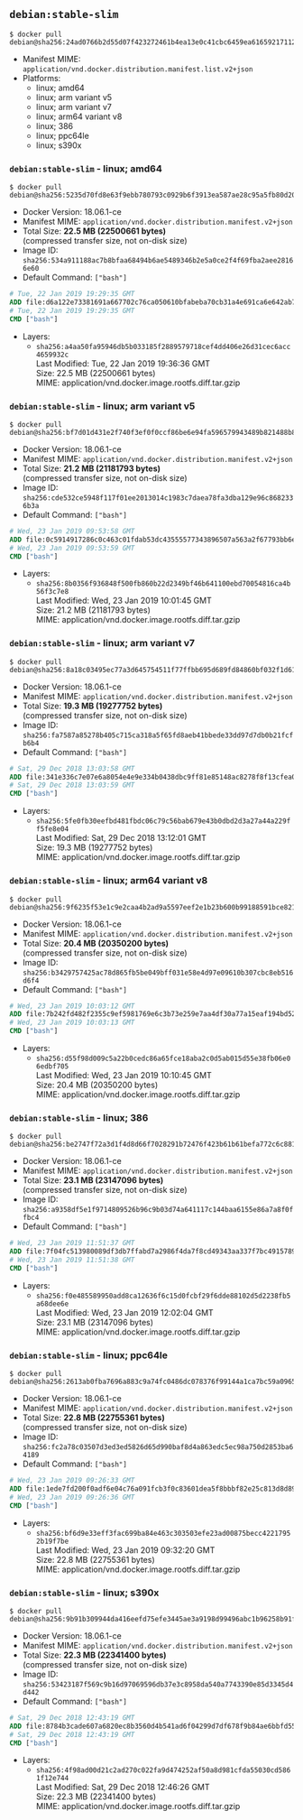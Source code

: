 ## `debian:stable-slim`

```console
$ docker pull debian@sha256:24ad0766b2d55d07f423272461b4ea13e0c41cbc6459ea616592171124239e72
```

-	Manifest MIME: `application/vnd.docker.distribution.manifest.list.v2+json`
-	Platforms:
	-	linux; amd64
	-	linux; arm variant v5
	-	linux; arm variant v7
	-	linux; arm64 variant v8
	-	linux; 386
	-	linux; ppc64le
	-	linux; s390x

### `debian:stable-slim` - linux; amd64

```console
$ docker pull debian@sha256:5235d70fd8e63f9ebb780793c0929b6f3913ea587ae28c95a5fb80d20cface62
```

-	Docker Version: 18.06.1-ce
-	Manifest MIME: `application/vnd.docker.distribution.manifest.v2+json`
-	Total Size: **22.5 MB (22500661 bytes)**  
	(compressed transfer size, not on-disk size)
-	Image ID: `sha256:534a911188ac7b8bfaa68494b6ae5489346b2e5a0ce2f4f69fba2aee28166e60`
-	Default Command: `["bash"]`

```dockerfile
# Tue, 22 Jan 2019 19:29:35 GMT
ADD file:d6a122e73381691a667702c76ca050610bfabeba70cb31a4e691ca6e642ab731 in / 
# Tue, 22 Jan 2019 19:29:35 GMT
CMD ["bash"]
```

-	Layers:
	-	`sha256:a4aa50fa95946db5b033185f2889579718cef4dd406e26d31cec6acc4659932c`  
		Last Modified: Tue, 22 Jan 2019 19:36:36 GMT  
		Size: 22.5 MB (22500661 bytes)  
		MIME: application/vnd.docker.image.rootfs.diff.tar.gzip

### `debian:stable-slim` - linux; arm variant v5

```console
$ docker pull debian@sha256:bf7d01d431e2f740f3ef0f0ccf86be6e94fa596579943489b821488b8e1f46d0
```

-	Docker Version: 18.06.1-ce
-	Manifest MIME: `application/vnd.docker.distribution.manifest.v2+json`
-	Total Size: **21.2 MB (21181793 bytes)**  
	(compressed transfer size, not on-disk size)
-	Image ID: `sha256:cde532ce5948f117f01ee2013014c1983c7daea78fa3dba129e96c8682336b3a`
-	Default Command: `["bash"]`

```dockerfile
# Wed, 23 Jan 2019 09:53:58 GMT
ADD file:0c5914917286c0c463c01fdab53dc43555577343896507a563a2f67793bb6e99 in / 
# Wed, 23 Jan 2019 09:53:59 GMT
CMD ["bash"]
```

-	Layers:
	-	`sha256:8b0356f936848f500fb860b22d2349bf46b641100ebd70054816ca4b56f3c7e8`  
		Last Modified: Wed, 23 Jan 2019 10:01:45 GMT  
		Size: 21.2 MB (21181793 bytes)  
		MIME: application/vnd.docker.image.rootfs.diff.tar.gzip

### `debian:stable-slim` - linux; arm variant v7

```console
$ docker pull debian@sha256:8a18c03495ec77a3d645754511f77ffbb695d689fd84860bf032f1d610b2c283
```

-	Docker Version: 18.06.1-ce
-	Manifest MIME: `application/vnd.docker.distribution.manifest.v2+json`
-	Total Size: **19.3 MB (19277752 bytes)**  
	(compressed transfer size, not on-disk size)
-	Image ID: `sha256:fa7587a85278b405c715ca318a5f65fd8aeb41bbede33dd97d7db0b21fcfb6b4`
-	Default Command: `["bash"]`

```dockerfile
# Sat, 29 Dec 2018 13:03:58 GMT
ADD file:341e336c7e07e6a8054e4e9e334b0438dbc9ff81e85148ac8278f8f13cfea044 in / 
# Sat, 29 Dec 2018 13:03:59 GMT
CMD ["bash"]
```

-	Layers:
	-	`sha256:5fe0fb30eefbd481fbdc06c79c56bab679e43b0dbd2d3a27a44a229ff5fe8e04`  
		Last Modified: Sat, 29 Dec 2018 13:12:01 GMT  
		Size: 19.3 MB (19277752 bytes)  
		MIME: application/vnd.docker.image.rootfs.diff.tar.gzip

### `debian:stable-slim` - linux; arm64 variant v8

```console
$ docker pull debian@sha256:9f6235f53e1c9e2caa4b2ad9a5597eef2e1b23b600b99188591bce8210578392
```

-	Docker Version: 18.06.1-ce
-	Manifest MIME: `application/vnd.docker.distribution.manifest.v2+json`
-	Total Size: **20.4 MB (20350200 bytes)**  
	(compressed transfer size, not on-disk size)
-	Image ID: `sha256:b3429757425ac78d865fb5be049bff031e58e4d97e09610b307cbc8eb516d6f4`
-	Default Command: `["bash"]`

```dockerfile
# Wed, 23 Jan 2019 10:03:12 GMT
ADD file:7b242fd482f2355c9ef5981769e6c3b73e259e7aa4df30a77a15eaf194bd5263 in / 
# Wed, 23 Jan 2019 10:03:13 GMT
CMD ["bash"]
```

-	Layers:
	-	`sha256:d55f98d009c5a22b0cedc86a65fce18aba2c0d5ab015d55e38fb06e06edbf705`  
		Last Modified: Wed, 23 Jan 2019 10:10:45 GMT  
		Size: 20.4 MB (20350200 bytes)  
		MIME: application/vnd.docker.image.rootfs.diff.tar.gzip

### `debian:stable-slim` - linux; 386

```console
$ docker pull debian@sha256:be2747f72a3d1f4d8d66f7028291b72476f423b61b61befa772c6c8818577b0d
```

-	Docker Version: 18.06.1-ce
-	Manifest MIME: `application/vnd.docker.distribution.manifest.v2+json`
-	Total Size: **23.1 MB (23147096 bytes)**  
	(compressed transfer size, not on-disk size)
-	Image ID: `sha256:a9358df5e1f9714809526b96c9b03d74a641117c144baa6155e86a7a8f0ffbc4`
-	Default Command: `["bash"]`

```dockerfile
# Wed, 23 Jan 2019 11:51:37 GMT
ADD file:7f04fc513980089df3db7ffabd7a2986f4da7f8cd49343aa337f7bc49157892c in / 
# Wed, 23 Jan 2019 11:51:38 GMT
CMD ["bash"]
```

-	Layers:
	-	`sha256:f0e485589950add8ca12636f6c15d0fcbf29f6dde88102d5d2238fb5a68dee6e`  
		Last Modified: Wed, 23 Jan 2019 12:02:04 GMT  
		Size: 23.1 MB (23147096 bytes)  
		MIME: application/vnd.docker.image.rootfs.diff.tar.gzip

### `debian:stable-slim` - linux; ppc64le

```console
$ docker pull debian@sha256:2613ab0fba7696a883c9a74fc0486dc078376f99144a1ca7bc59a0965fb3eb90
```

-	Docker Version: 18.06.1-ce
-	Manifest MIME: `application/vnd.docker.distribution.manifest.v2+json`
-	Total Size: **22.8 MB (22755361 bytes)**  
	(compressed transfer size, not on-disk size)
-	Image ID: `sha256:fc2a78c03507d3ed3ed5826d65d990baf8d4a863edc5ec98a750d2853ba64189`
-	Default Command: `["bash"]`

```dockerfile
# Wed, 23 Jan 2019 09:26:33 GMT
ADD file:1ede7fd200f0adf6e04c76a091fcb3f0c83601dea5f8bbbf82e25c813d8d89b7 in / 
# Wed, 23 Jan 2019 09:26:36 GMT
CMD ["bash"]
```

-	Layers:
	-	`sha256:bf6d9e33eff3fac699ba84e463c303503efe23ad00875becc42217952b19f7be`  
		Last Modified: Wed, 23 Jan 2019 09:32:20 GMT  
		Size: 22.8 MB (22755361 bytes)  
		MIME: application/vnd.docker.image.rootfs.diff.tar.gzip

### `debian:stable-slim` - linux; s390x

```console
$ docker pull debian@sha256:9b91b309944da416eefd75efe3445ae3a9198d99496abc1b96258b91f1d9cb15
```

-	Docker Version: 18.06.1-ce
-	Manifest MIME: `application/vnd.docker.distribution.manifest.v2+json`
-	Total Size: **22.3 MB (22341400 bytes)**  
	(compressed transfer size, not on-disk size)
-	Image ID: `sha256:53423187f569c9b16d97069596db37e3c8958da540a7743390e85d3345d4d442`
-	Default Command: `["bash"]`

```dockerfile
# Sat, 29 Dec 2018 12:43:19 GMT
ADD file:8784b3cade607a6820ec8b3560d4b541ad6f04299d7df678f9b84ae6bbfd5576 in / 
# Sat, 29 Dec 2018 12:43:19 GMT
CMD ["bash"]
```

-	Layers:
	-	`sha256:4f98ad00d21c2ad270c022fa9d474252af50a8d981cfda55030cd5861f12e744`  
		Last Modified: Sat, 29 Dec 2018 12:46:26 GMT  
		Size: 22.3 MB (22341400 bytes)  
		MIME: application/vnd.docker.image.rootfs.diff.tar.gzip
